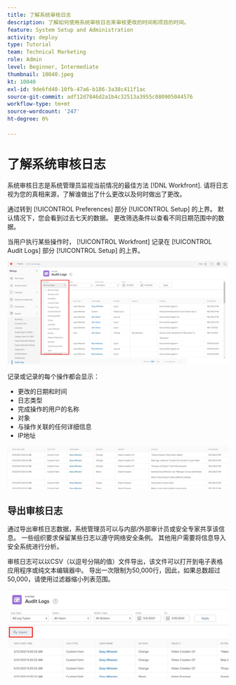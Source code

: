 ```yaml
---
title: 了解系统审核日志
description: 了解如何使用系统审核日志来审核更改的时间和项目的时间。
feature: System Setup and Administration
activity: deploy
type: Tutorial
team: Technical Marketing
role: Admin
level: Beginner, Intermediate
thumbnail: 10040.jpeg
kt: 10040
exl-id: 9de6fd40-10fb-47a6-b186-3a38c411f1ac
source-git-commit: adf12d7846d2a1b4c32513a3955c080905044576
workflow-type: tm+mt
source-wordcount: '247'
ht-degree: 0%

---
```


# 了解系统审核日志

系统审核日志是系统管理员监视当前情况的最佳方法 [!DNL Workfront]. 请将日志视为您的真相来源，了解谁做出了什么更改以及何时做出了更改。

通过转到 [!UICONTROL Preferences] 部分 [!UICONTROL Setup] 的上界。 默认情况下，您会看到过去七天的数据。 更改筛选条件以查看不同日期范围中的数据。

当用户执行某些操作时， [!UICONTROL Workfront] 记录在 [!UICONTROL Audit Logs] 部分 [!UICONTROL Setup] 的上界。

![[!UICONTROL Log Type] 下拉菜单 [!UICONTROL Audit Logs] 页面 [!UICONTROL Setup]](assets/admin-fund-audit-log-1.png)

记录或记录的每个操作都会显示：

* 更改的日期和时间
* 日志类型
* 完成操作的用户的名称
* 对象
* 与操作关联的任何详细信息
* IP地址

![[!UICONTROL Audit Log] 列表](assets/admin-fund-audit-log-2.JPG)

## 导出审核日志

通过导出审核日志数据，系统管理员可以与内部/外部审计员或安全专家共享该信息。 一些组织要求保留某些日志以遵守网络安全条例。 其他用户需要将信息导入安全系统进行分析。

审核日志可以以CSV（以逗号分隔的值）文件导出，该文件可以打开到电子表格应用程序或纯文本编辑器中。 导出一次限制为50,000行，因此，如果总数超过50,000，请使用过滤器缩小列表范围。

![[!UICONTROL Export] 按钮 [!UICONTROL Audit Logs] 页面](assets/admin-fund-audit-log-3.png)

<!---
learn more URLs
Audit logs
Managing audit logs
--->
